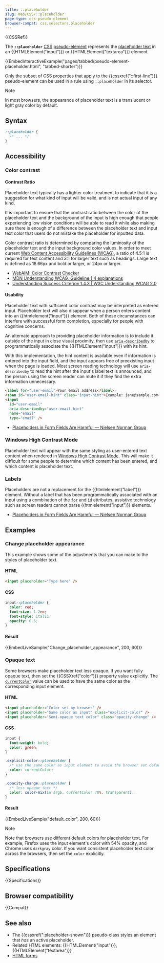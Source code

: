 ```yaml
---
title: ::placeholder
slug: Web/CSS/::placeholder
page-type: css-pseudo-element
browser-compat: css.selectors.placeholder
---
```


{{CSSRef}}

The **`::placeholder`** [CSS](/en-US/docs/Web/CSS) [pseudo-element](/en-US/docs/Web/CSS/Pseudo-elements) represents the [placeholder text](/en-US/docs/Web/HTML/Element/input#placeholder) in an {{HTMLElement("input")}} or {{HTMLElement("textarea")}} element.

{{EmbedInteractiveExample("pages/tabbed/pseudo-element-placeholder.html", "tabbed-shorter")}}

Only the subset of CSS properties that apply to the {{cssxref("::first-line")}} pseudo-element can be used in a rule using `::placeholder` in its selector.

> [!NOTE]
> In most browsers, the appearance of placeholder text is a translucent or light gray color by default.

## Syntax

```css
::placeholder {
  /* ... */
}
```

## Accessibility

### Color contrast

#### Contrast Ratio

Placeholder text typically has a lighter color treatment to indicate that it is a suggestion for what kind of input will be valid, and is not actual input of any kind.

It is important to ensure that the contrast ratio between the color of the placeholder text and the background of the input is high enough that people experiencing low vision conditions will be able to read it while also making sure there is enough of a difference between the placeholder text and input text color that users do not mistake the placeholder for inputted data.

Color contrast ratio is determined by comparing the luminosity of the placeholder text and the input background color values. In order to meet current [Web Content Accessibility Guidelines (WCAG)](https://www.w3.org/WAI/standards-guidelines/wcag/), a ratio of 4.5:1 is required for text content and 3:1 for larger text such as headings. Large text is defined as 18.66px and bold or larger, or 24px or larger.

- [WebAIM: Color Contrast Checker](https://webaim.org/resources/contrastchecker/)
- [MDN Understanding WCAG, Guideline 1.4 explanations](/en-US/docs/Web/Accessibility/Understanding_WCAG/Perceivable#guideline_1.4_make_it_easier_for_users_to_see_and_hear_content_including_separating_foreground_from_background)
- [Understanding Success Criterion 1.4.3 | W3C Understanding WCAG 2.0](https://www.w3.org/TR/UNDERSTANDING-WCAG20/visual-audio-contrast-contrast.html)

#### Usability

Placeholder text with sufficient color contrast may be interpreted as entered input. Placeholder text will also disappear when a person enters content into an {{htmlelement("input")}} element. Both of these circumstances can interfere with successful form completion, especially for people with cognitive concerns.

An alternate approach to providing placeholder information is to include it outside of the input in close visual proximity, then use [`aria-describedby`](/en-US/docs/Web/Accessibility/ARIA/Reference/Attributes/aria-describedby) to programmatically associate the {{HTMLElement("input")}} with its hint.

With this implementation, the hint content is available even if information is entered into the input field, and the input appears free of preexisting input when the page is loaded. Most screen reading technology will use `aria-describedby` to read the hint after the input's label text is announced, and the person using the screen reader can mute it if they find the extra information unnecessary.

```html
<label for="user-email">Your email address</label>
<span id="user-email-hint" class="input-hint">Example: jane@sample.com</span>
<input
  id="user-email"
  aria-describedby="user-email-hint"
  name="email"
  type="email" />
```

- [Placeholders in Form Fields Are Harmful — Nielsen Norman Group](https://www.nngroup.com/articles/form-design-placeholders/)

### Windows High Contrast Mode

Placeholder text will appear with the same styling as user-entered text content when rendered in [Windows High Contrast Mode](https://www.smashingmagazine.com/2022/06/guide-windows-high-contrast-mode/). This will make it difficult for some people to determine which content has been entered, and which content is placeholder text.

### Labels

Placeholders are not a replacement for the {{htmlelement("label")}} element. Without a label that has been programmatically associated with an input using a combination of the [`for`](/en-US/docs/Web/HTML/Element/label#for) and [`id`](/en-US/docs/Web/HTML/Global_attributes/id) attributes, assistive technology such as screen readers cannot parse {{htmlelement("input")}} elements.

- [Placeholders in Form Fields Are Harmful — Nielsen Norman Group](https://www.nngroup.com/articles/form-design-placeholders/)

## Examples

### Change placeholder appearance

This example shows some of the adjustments that you can make to the styles of placeholder text.

#### HTML

```html
<input placeholder="Type here" />
```

#### CSS

```css
input::placeholder {
  color: red;
  font-size: 1.2em;
  font-style: italic;
  opacity: 0.5;
}
```

#### Result

{{EmbedLiveSample("Change_placeholder_appearance", 200, 60)}}

### Opaque text

Some browsers make placeholder text less opaque. If you want fully opaque text, then set the {{CSSXref("color")}} property value explicitly. The [`currentColor`](/en-US/docs/Web/CSS/color_value#currentcolor_keyword) value can be used to have the same color as the corresponding input element.

#### HTML

```html
<input placeholder="Color set by browser" />
<input placeholder="Same color as input" class="explicit-color" />
<input placeholder="Semi-opaque text color" class="opacity-change" />
```

#### CSS

```css
input {
  font-weight: bold;
  color: green;
}

.explicit-color::placeholder {
  /* use the same color as input element to avoid the browser set default color */
  color: currentColor;
}

.opacity-change::placeholder {
  /* less opaque text */
  color: color-mix(in srgb, currentColor 70%, transparent);
}
```

#### Result

{{EmbedLiveSample("default_color", 200, 60)}}

> [!NOTE]
> Note that browsers use different default colors for placeholder text. For example, Firefox uses the input element's color with 54% opacity, and Chrome uses `darkgray` color. If you want consistent placeholder text color across the browsers, then set the `color` explicitly.

## Specifications

{{Specifications}}

## Browser compatibility

{{Compat}}

## See also

- The {{cssxref(":placeholder-shown")}} pseudo-class styles an element that _has_ an active placeholder.
- Related HTML elements: {{HTMLElement("input")}}, {{HTMLElement("textarea")}}
- [HTML forms](/en-US/docs/Learn_web_development/Extensions/Forms)
